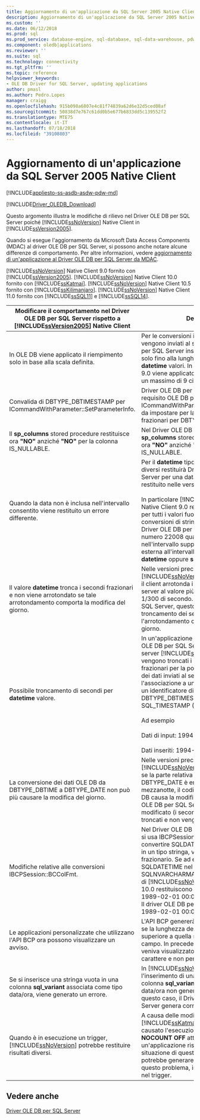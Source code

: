 ```yaml
---
title: Aggiornamento di un'applicazione da SQL Server 2005 Native Client | Microsoft Docs
description: Aggiornamento di un'applicazione da SQL Server 2005 Native Client
ms.custom: ''
ms.date: 06/12/2018
ms.prod: sql
ms.prod_service: database-engine, sql-database, sql-data-warehouse, pdw
ms.component: oledb|applications
ms.reviewer: ''
ms.suite: sql
ms.technology: connectivity
ms.tgt_pltfrm: ''
ms.topic: reference
helpviewer_keywords:
- OLE DB Driver for SQL Server, updating applications
author: pmasl
ms.author: Pedro.Lopes
manager: craigg
ms.openlocfilehash: 915b098a6807e4c81f74839a62d6e32d5ced08af
ms.sourcegitcommit: 50838d7e767c61dd0b5e677b6833dd5c139552f2
ms.translationtype: MTE75
ms.contentlocale: it-IT
ms.lasthandoff: 07/18/2018
ms.locfileid: "39108803"
---
```

# <a name="updating-an-application-from-sql-server-2005-native-client"></a>Aggiornamento di un'applicazione da SQL Server 2005 Native Client
[!INCLUDE[appliesto-ss-asdb-asdw-pdw-md](../../../includes/appliesto-ss-asdb-asdw-pdw-md.md)]

[!INCLUDE[Driver_OLEDB_Download](../../../includes/driver_oledb_download.md)]

  Questo argomento illustra le modifiche di rilievo nel Driver OLE DB per SQL Server poiché [!INCLUDE[ssNoVersion](../../../includes/ssnoversion-md.md)] Native Client in [!INCLUDE[ssVersion2005](../../../includes/ssversion2005-md.md)].  

 Quando si esegue l'aggiornamento da Microsoft Data Access Components (MDAC) al driver OLE DB per SQL Server, si possono anche notare alcune differenze di comportamento. Per altre informazioni, vedere [aggiornamento di un'applicazione al Driver OLE DB per SQL Server da MDAC](../../oledb/applications/updating-an-application-to-oledb-driver-for-sql-server-from-mdac.md).  

 [!INCLUDE[ssNoVersion](../../../includes/ssnoversion-md.md)] Native Client 9.0 fornito con [!INCLUDE[ssVersion2005](../../../includes/ssversion2005-md.md)]. [!INCLUDE[ssNoVersion](../../../includes/ssnoversion-md.md)] Native Client 10.0 fornito con [!INCLUDE[ssKatmai](../../../includes/sskatmai-md.md)].  [!INCLUDE[ssNoVersion](../../../includes/ssnoversion-md.md)] Native Client 10.5 fornito con [!INCLUDE[ssKilimanjaro](../../../includes/sskilimanjaro-md.md)]. [!INCLUDE[ssNoVersion](../../../includes/ssnoversion-md.md)] Native Client 11.0 fornito con [!INCLUDE[ssSQL11](../../../includes/sssql11-md.md)] e [!INCLUDE[ssSQL14](../../../includes/sssql14-md.md)].  

|Modificare il comportamento nel Driver OLE DB per SQL Server rispetto a [!INCLUDE[ssVersion2005](../../../includes/ssversion2005-md.md)] Native Client|Descrizione|  
|------------------------------------------------------------------------------------|-----------------|  
|In OLE DB viene applicato il riempimento solo in base alla scala definita.|Per le conversioni in cui i dati convertiti vengono inviati al server, il Driver OLE DB per SQL Server inserisce zeri finali nei dati solo fino alla lunghezza massima dei **datetime** valori. In SQL Server Native Client 9.0 viene applicato un riempimento fino a un massimo di 9 cifre.|  
|Convalida di DBTYPE_DBTIMESTAMP per ICommandWithParameter::SetParameterInfo.|Driver OLE DB per SQL Server implementa il requisito OLE DB per *bScale* in ICommandWithParameter::SetParameterInfo da impostare per la precisione secondi frazionari per DBTYPE_DBTIMESTAMP.|  
|Il **sp_columns** stored procedure restituisce ora **"NO"** anziché **"NO"** per la colonna IS_NULLABLE.|Nel Driver OLE DB per SQL Server, **sp_columns** stored procedure restituisce ora **"NO"** anziché **"NO"** per una colonna IS_NULLABLE.|  
|Quando la data non è inclusa nell'intervallo consentito viene restituito un errore differente.|Per il **datetime** tipo, un numero di errore diversi restituirà Driver OLE DB per SQL Server per una data di out-of-range quello restituito nelle versioni precedenti.<br /><br /> In particolare [!INCLUDE[ssNoVersion](../../../includes/ssnoversion-md.md)] Native Client 9.0 restituiva il numero 22007 per tutti i valori fuori intervallo anno nelle conversioni di stringa per **datetime**, e il Driver OLE DB per SQL Server restituisce il numero 22008 quando la data è compresa nell'intervallo supportato dal **datetime2** ma esterna all'intervallo supportato da **datetime** oppure **smalldatetime**.|  
|Il valore **datetime** tronca i secondi frazionari e non viene arrotondato se tale arrotondamento comporta la modifica del giorno.|Nelle versioni precedenti a [!INCLUDE[ssNoVersion](../../../includes/ssnoversion-md.md)] Native Client 10.0, il client arrotonda i valori **datetime** inviati al server al valore più vicino corrispondente a 1/300 di secondo. Nel Driver OLE DB per SQL Server, questo scenario causa il troncamento dei secondi frazionari se l'arrotondamento comporta la modifica del giorno.|  
|Possibile troncamento di secondi per **datetime** valore.|In un'applicazione compilata con il driver OLE DB per SQL Server che si connette a un server [!INCLUDE[ssNoVersion](../../../includes/ssnoversion-md.md)] 2005 vengono troncati i secondi e i secondi frazionari per la porzione relativa al tempo dei dati inviati al server se si esegue l'associazione a una colonna datetime con un identificatore di tipo DBTYPE_DBTIMESTAMP (OLE DB) o SQL_TIMESTAMP (ODBC) e una scala di 0.<br /><br /> Ad esempio<br /><br /> Dati di input: 1994-08-21 21:21:36.000<br /><br /> Dati inseriti: 1994-08-21 21:21:00.000|  
|La conversione dei dati OLE DB da DBTYPE_DBTIME a DBTYPE_DATE non può più causare la modifica del giorno.|Nelle versioni precedenti a [!INCLUDE[ssNoVersion](../../../includes/ssnoversion-md.md)] Native Client 10.0, se la parte relativa all'ora di un tipo DBTYPE_DATE è entro mezzo secondo dalla mezzanotte, il codice di conversione OLE DB causa la modifica del giorno. Nel Driver OLE DB per SQL Server, il giorno non viene modificato (i secondi frazionari vengono troncati e non vengono arrotondati).|  
|Modifiche relative alle conversioni IBCPSession::BCColFmt.|Nel Driver OLE DB per SQL Server, quando si usa IBCPSession::BCOColFmt per convertire SQLDATETIME o SQLDATETIME in un tipo stringa, viene esportato un valore frazionario. Se ad esempio si converte il tipo SQLDATETIME nel tipo SQLNVARCHARMAX, le versioni precedenti di [!INCLUDE[ssNoVersion](../../../includes/ssnoversion-md.md)] Native Client 10.0 restituiscono<br /> 1989-02-01 00:00:00.<br />Il driver OLE DB per SQL Server restituisce <br />1989-02-01 00:00:00.0000000.|  
|Le applicazioni personalizzate che utilizzano l'API BCP ora possono visualizzare un avviso.|L'API BCP genererà un messaggio di avviso se la lunghezza dei dati di tutti i tipi è superiore a quella specificata per un campo. In precedenza, questo avviso veniva visualizzato solo per i dati di tipo carattere e non per tutti i tipi.|  
|Se si inserisce una stringa vuota in una colonna **sql_variant** associata come tipo data/ora, viene generato un errore.|In [!INCLUDE[ssNoVersion](../../../includes/ssnoversion-md.md)] Native Client 9.0 l'inserimento di una stringa vuota in una colonna **sql_variant** associata come tipo data/ora non generava alcun errore. In questo caso, il Driver OLE DB per SQL Server genera correttamente un errore.|  
|Quando è in esecuzione un trigger, [!INCLUDE[ssNoVersion](../../../includes/ssnoversion-md.md)] potrebbe restituire risultati diversi.|A causa delle modifiche introdotte in [!INCLUDE[ssKatmai](../../../includes/sskatmai-md.md)], un'istruzione che ha causato l'esecuzione di un trigger con **NOCOUNT OFF** attivo potrebbe restituire a un'applicazione risultati diversi. In una situazione di questo tipo l'applicazione potrebbe generare un errore. Per risolvere questo problema, impostare **NOCOUNT ON** nel trigger.|  

## <a name="see-also"></a>Vedere anche   
 [Driver OLE DB per SQL Server](../../oledb/oledb-driver-for-sql-server.md)
